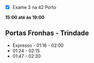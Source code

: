 - [x] Exame 3 na 42 Porto

**15:00 até às 19:00**

## Portas Fronhas - Trindade

- Expresso - 01:16 - 02:00
- 01:24 - 02:15
- 01:47 - 02:30
